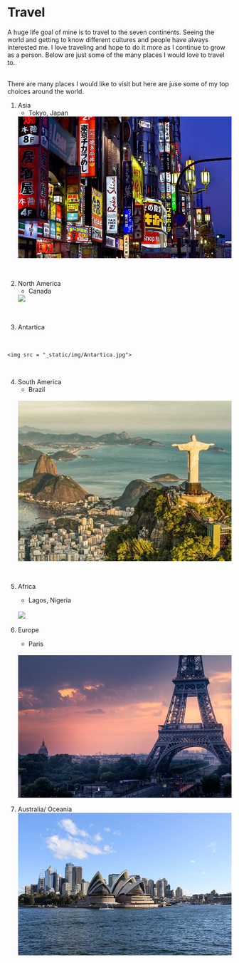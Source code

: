# Travel 
A huge life goal of mine is to travel to the seven continents. Seeing the world and getting to know different cultures and people have always interested me. I love traveling and hope to do it more as I continue to grow as a person. Below are just some of the many places I would love to travel to. 

<br>
There are many places I would like to visit but here are juse some of my top choices around the world.

1. Asia 
    - Tokyo, Japan 
    <img src="_static/img/japan.jpg"> 

<br>
    
2. North America 
    - Canada 
    <img src= "_static/img/canada.avif"> 

<br>

3. Antartica 
<br>

    <img src = "_static/img/Antartica.jpg">
<br>

4. South America 
    - Brazil 
    <br>
    <img src= "_static/img/brazil.jpeg">
<br>

5. Africa
    - Lagos, Nigeria 
    <br>
    <img src= "_static/img/Nigeria.jpg">

6. Europe 
    - Paris 
    <br>
    <img src= "_static/img/paris.jpg">

7. Australia/ Oceania 
    <img src = "_static/img/sydney.jpg">